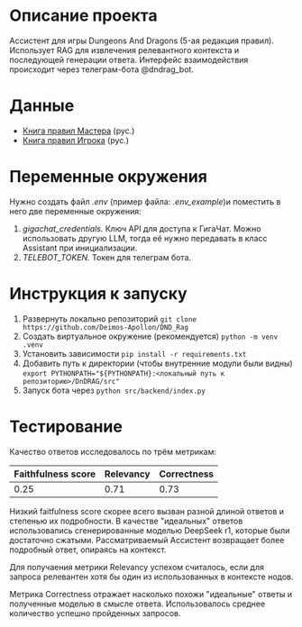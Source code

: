 # Описание проекта

Ассистент для игры Dungeons And Dragons (5-ая редакция правил). Использует RAG для извлечения релевантного контекста и последующей генерации ответа. Интерфейс взаимодействия происходит через телеграм-бота @dndrag_bot.

# Данные

* [Книга правил Мастера](https://www.dungeonsanddragons.ru/bookfull/5ed/5e%20Dungeon%20Masters%20Guide%20-%20%D0%A0%D1%83%D0%BA%D0%BE%D0%B2%D0%BE%D0%B4%D1%81%D1%82%D0%B2%D0%BE%20%D0%9C%D0%B0%D1%81%D1%82%D0%B5%D1%80%D0%B0%20RUS.pdf) (рус.)
* [Книга правил Игрока](https://dungeonsanddragons.ru/bookfull/5ed/5e%20Players%20Handbook%20-%20%D0%9A%D0%BD%D0%B8%D0%B3%D0%B0%20%D0%B8%D0%B3%D1%80%D0%BE%D0%BA%D0%B0%20RUS.pdf) (рус.)

# Переменные окружения

Нужно создать файл *.env* (пример файла: *.env_example*)и поместить в него две переменные окружения:

1. *gigachat_credentials.* Ключ API для доступа к ГигаЧат. Можно использовать другую LLM, тогда её нужно передавать в класс Assistant при инициализации.
2. *TELEBOT_TOKEN.* Токен для телеграм бота.

# Инструкция к запуску

1. Развернуть локально репозиторий `git clone https://github.com/Deimos-Apollon/DND_Rag`
2. Создать виртуальное окружение (рекомендуется) `python -m venv .venv`
3. Установить зависимости `pip install -r requirements.txt`
4. Добавить путь к директории (чтобы внутренние модули были видны) `export PYTHONPATH="${PYTHONPATH}:<локальный путь к репозиторию>/DnDRAG/src"`
5. Запуск бота через `python src/backend/index.py`

# Тестирование

Качество ответов исследовалось по трём метрикам:

| Faithfulness score | Relevancy | Correctness |
| ------------------ | --------- | ----------- |
| 0.25               | 0.71      | 0.73        |

Низкий faitfulness score скорее всего вызван разной длиной ответов и степенью их подробности. В качестве "идеальных" ответов использовались сгенерированные моделью DeepSeek r1, которые были достаточно сжатыми. Рассматриваемый Ассистент возвращает более подробный ответ, опираясь на контекст.

Для получаения метрики Relevancy успехом считалось, если для запроса релевантен хотя бы один из использованных в контексте нодов.

Метрика Correctness отражает насколько похожи "идеальные" ответы и полученные моделью в смысле ответа. Использовалось среднее количество успешно пройденных запросов.
